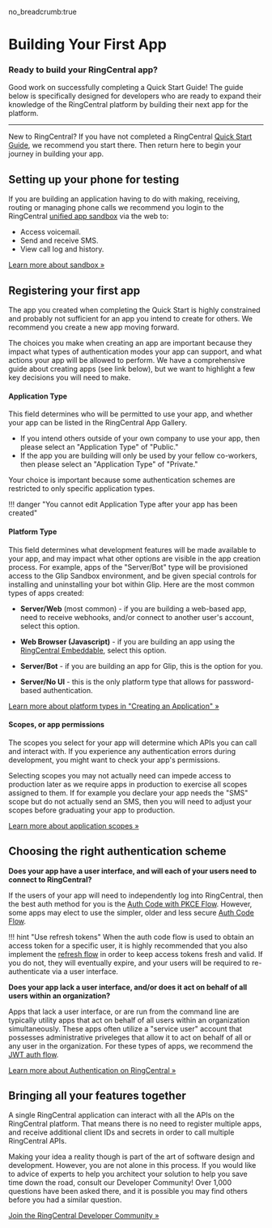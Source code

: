 no_breadcrumb:true

# Building Your First App

<div class="jumbotron pt-1">
  <h3 class="display-5">Ready to build your RingCentral app?</h3>
  <p class="lead">Good work on successfully completing a Quick Start Guide! The guide below is specifically designed for developers who are ready to expand their knowledge of the RingCentral platform by building their next app for the platform.</p>
  <hr class="my-4">
  <p>New to RingCentral? If you have not completed a RingCentral <a href="../../">Quick Start Guide</a>, we recommend you start there. Then return here to begin your journey in building your app.</p>
</div>

## Setting up your phone for testing

If you are building an application having to do with making, receiving, routing or managing phone calls we recommend you login to the RingCentral [unified app sandbox](https://app.devtest.ringcentral.com/) via the web to:

* Access voicemail.
* Send and receive SMS.
* View call log and history. 

[Learn more about sandbox &raquo;](../getting-started/using-sandbox.md)

## Registering your first app

The app you created when completing the Quick Start is highly constrained and probably not sufficient for an app you intend to create for others. We recommend you create a new app moving forward.

The choices you make when creating an app are important because they impact what types of authentication modes your app can support, and what actions your app will be allowed to perform. We have a comprehensive guide about creating apps (see link below), but we want to highlight a few key decisions you will need to make.

#### Application Type

This field determines who will be permitted to use your app, and whether your app can be listed in the RingCentral App Gallery. 

* If you intend others outside of your own company to use your app, then please select an "Application Type" of "Public."
* If the app you are building will only be used by your fellow co-workers, then please select an "Application Type" of "Private." 

Your choice is important because some authentication schemes are restricted to only specific application types. 

!!! danger "You cannot edit Application Type after your app has been created"

#### Platform Type

This field determines what development features will be made available to your app, and may impact what other options are visible in the app creation process. For example, apps of the "Server/Bot" type will be provisioned access to the Glip Sandbox environment, and be given special controls for installing and uninstalling your bot within Glip. Here are the most common types of apps created:

* **Server/Web** (most common) - if you are building a web-based app, need to receive webhooks, and/or connect to another user's account, select this option. 

* **Web Browser (Javascript)** - if you are building an app using the [RingCentral Embeddable](https://developers.ringcentral.com/embeddable-voice.html), select this option. 

* **Server/Bot** - if you are building an app for Glip, this is the option for you.

* **Server/No UI** - this is the only platform type that allows for password-based authentication.

[Learn more about platform types in "Creating an Application" &raquo;](../getting-started/register-app.md)

#### Scopes, or app permissions

The scopes you select for your app will determine which APIs you can call and interact with. If you experience any authentication errors during development, you might want to check your app's permissions.

Selecting scopes you may not actually need can impede access to production later as we require apps in production to exercise all scopes assigned to them. If for example you declare your app needs the "SMS" scope but do not actually send an SMS, then you will need to adjust your scopes before graduating your app to production.

[Learn more about application scopes &raquo;](permissions.md)

## Choosing the right authentication scheme

**Does your app have a user interface, and will each of your users need to connect to RingCentral?**

If the users of your app will need to independently log into RingCentral, then the best auth method for you is the [Auth Code with PKCE Flow](../authentication/auth-code-pkce-flow.md). However, some apps may elect to use the simpler, older and less secure [Auth Code Flow](../authentication/auth-code-flow.md).

!!! hint "Use refresh tokens"
    When the auth code flow is used to obtain an access token for a specific user, it is highly recommended that you also implement the [refresh flow](../authentication/refresh-tokens.md) in order to keep access tokens fresh and valid. If you do not, they will eventually expire, and your users will be required to re-authenticate via a user interface. 

**Does your app lack a user interface, and/or does it act on behalf of all users within an organization?**

Apps that lack a user interface, or are run from the command line are typically utility apps that act on behalf of all users within an organization simultaneously. These apps often utilize a "service user" account that possesses administrative priveleges that allow it to act on behalf of all or any user in the organization. For these types of apps, we recommend the [JWT auth flow](../authentication/jwt-flow.md).

[Learn more about Authentication on RingCentral &raquo;](../authentication/index.md)

## Bringing all your features together

A single RingCentral application can interact with all the APIs on the RingCentral platform. That means there is no need to register multiple apps, and receive additional client IDs and secrets in order to call multiple RingCentral APIs.

Making your idea a reality though is part of the art of software design and development. However, you are not alone in this process. If you would like to advice of experts to help you architect your solution to help you save time down the road, consult our Developer Community! Over 1,000 questions have been asked there, and it is possible you may find others before you had a similar question.

[Join the RingCentral Developer Community &raquo;](https://community.ringcentral.com)
